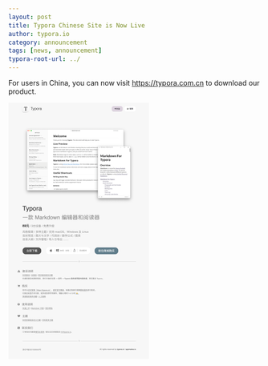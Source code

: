 ```yaml
---
layout: post
title: Typora Chinese Site is Now Live
author: typora.io
category: announcement
tags: [news, announcement]
typora-root-url: ../
---
```




For users in China, you can now visit <https://typora.com.cn> to download our product.

<img src="/media/news/typora.com.cn.png" alt="typora.com.cn" style="zoom:50%;" />
